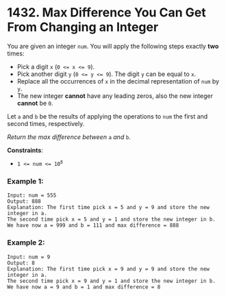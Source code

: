 # 1432. Max Difference You Can Get From Changing an Integer

You are given an integer `num`. You will apply the following steps exactly **two** times:

- Pick a digit `x` (`0 <= x <= 9`).
- Pick another digit `y` (`0 <= y <= 9`). The digit `y` can be equal to `x`.
- Replace all the occurrences of `x` in the decimal representation of `num` by `y`.
- The new integer **cannot** have any leading zeros, also the new integer **cannot** be `0`.

Let `a` and `b` be the results of applying the operations to `num` the first and second times, respectively.

*Return the max difference between* `a` *and* `b`.

**Constraints**:
- <code>1 <= num <= 10<sup>8</sup></code>

### Example 1:
```
Input: num = 555
Output: 888
Explanation: The first time pick x = 5 and y = 9 and store the new integer in a.
The second time pick x = 5 and y = 1 and store the new integer in b.
We have now a = 999 and b = 111 and max difference = 888
```

### Example 2:
```
Input: num = 9
Output: 8
Explanation: The first time pick x = 9 and y = 9 and store the new integer in a.
The second time pick x = 9 and y = 1 and store the new integer in b.
We have now a = 9 and b = 1 and max difference = 8
```
